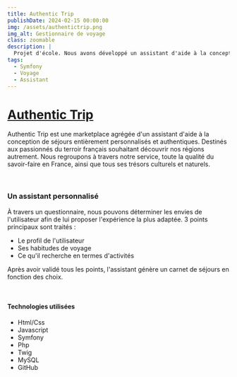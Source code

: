 ```yaml
---
title: Authentic Trip
publishDate: 2024-02-15 00:00:00
img: /assets/authentictrip.png
img_alt: Gestionnaire de voyage
class: zoomable
description: |
  Projet d'école. Nous avons développé un assistant d'aide à la conception de séjours entièrement personnalisés.
tags:
  - Symfony
  - Voyage
  - Assistant
---
```


# <a href="https://authentic-trip.fr/" target="_blank">Authentic Trip</a>

Authentic Trip est une marketplace agrégée d'un assistant d'aide à la conception de séjours entièrement personnalisés et authentiques. Destinés aux passionnés du terroir français souhaitant découvrir nos régions autrement. Nous regroupons à travers notre service, toute la qualité du savoir-faire en France, ainsi que tous ses trésors culturels et naturels.

&nbsp;

### Un assistant personnalisé

À travers un questionnaire, nous pouvons déterminer les envies de l'utilisateur afin de lui proposer l'expérience la plus adaptée.
3 points principaux sont traités :
- Le profil de l'utilisateur
- Ses habitudes de voyage
- Ce qu'il recherche en termes d'activités

Après avoir validé tous les points, l'assistant génère un carnet de séjours en fonction des choix.

&nbsp;

#### Technologies utilisées

- Html/Css
- Javascript
- Symfony
- Php
- Twig
- MySQL
- GitHub

<style>
.container {
  position: relative;
}

.zoomable {
  width: 100%;
  height: auto;
  cursor: pointer;
}

.zoomable:hover {
  transform: scale(1.1); /* Changer le facteur d'agrandissement */
}

.zoomable.zoomed {
  transform: scale(1.7); /* Changer le facteur d'agrandissement */
  z-index: 9999;
}

</style>
<script>
document.addEventListener('DOMContentLoaded', function () {
  const zoomableImages = document.querySelectorAll('.zoomable');

  zoomableImages.forEach(image => {
    image.addEventListener('click', function () {
      if (!this.classList.contains('zoomed')) {
        this.classList.add('zoomed');
      } else {
        this.classList.remove('zoomed');
      }
    });
  });

  
  document.addEventListener('click', function (event) {
    
    if (!event.target.closest('.zoomed')) {
      zoomableImages.forEach(image => {
        image.classList.remove('zoomed');
      });
    }
  });
});

</script>
